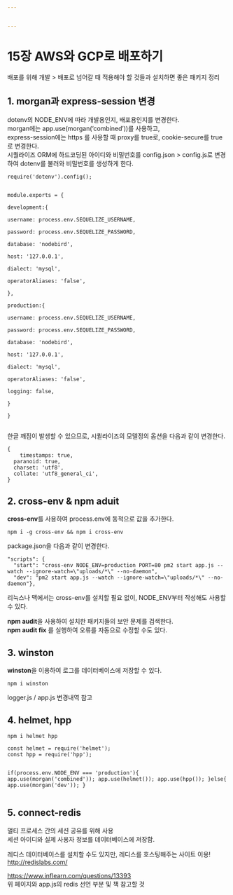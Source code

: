 ```yaml
---


---
```


<h1 id="장-aws와-gcp로-배포하기">15장 AWS와 GCP로 배포하기</h1>
<p>배포를 위해 개발 &gt; 배포로 넘어갈 때 적용해야 할 것들과 설치하면 좋은 패키지 정리</p>
<h2 id="morgan과-express-session-변경">1. morgan과 express-session 변경</h2>
<p>dotenv의 NODE_ENV에 따라 개발용인지, 배포용인지를 변경한다.<br>
morgan에는 app.use(morgan(‘combined’))를 사용하고,<br>
express-session에는 https 를 사용할 때 proxy를 true로, cookie-secure를 true로 변경한다.<br>
시퀄라이즈 ORM에 하드코딩된 아이디와 비밀번호를 config.json &gt; config.js로 변경하여 dotenv를 불러와 비밀번호를 생성하게 한다.</p>
<pre><code>require('dotenv').config();  
  
module.exports = {  
    development:{  
        username: process.env.SEQUELIZE_USERNAME,  
  password: process.env.SEQUELIZE_PASSWORD,  
  database: 'nodebird',  
  host: '127.0.0.1',  
  dialect: 'mysql',  
  operatorAliases: 'false',  
  },  
  production:{  
        username: process.env.SEQUELIZE_USERNAME,  
  password: process.env.SEQUELIZE_PASSWORD,  
  database: 'nodebird',  
  host: '127.0.0.1',  
  dialect: 'mysql',  
  operatorAliases: 'false',  
  logging: false,  
  }  
}
</code></pre>
<p>한글 깨짐이 발생할 수 있으므로, 시퀼라이즈의 모델정의 옵션을 다음과 같이 변경한다.</p>
<pre><code>{  
    timestamps: true,  
  paranoid: true,  
  charset: 'utf8',  
  collate: 'utf8_general_ci',  
}
</code></pre>
<h2 id="cross-env--npm-aduit">2. cross-env &amp; npm aduit</h2>
<p><strong>cross-env</strong>를 사용하여 process.env에 동적으로 값을 추가한다.</p>
<pre><code>npm i -g cross-env &amp;&amp; npm i cross-env
</code></pre>
<p>package.json을 다음과 같이 변경한다.</p>
<pre><code>"scripts": {  
  "start": "cross-env NODE_ENV=production PORT=80 pm2 start app.js --watch --ignore-watch=\"uploads/*\" --no-daemon",  
  "dev": "pm2 start app.js --watch --ignore-watch=\"uploads/*\" --no-daemon"},
</code></pre>
<p>리눅스나 맥에서는 cross-env를 설치할 필요 없이, NODE_ENV부터 작성해도 사용할 수 있다.</p>
<p><strong>npm audit</strong>을 사용하여 설치한 패키지들의 보안 문제를 검색한다.<br>
<strong>npm audit fix</strong> 를 실행하여 오류를 자동으로 수정할 수도 있다.</p>
<h2 id="winston">3. winston</h2>
<p><strong>winston</strong>을 이용하여 로그를 데이터베이스에 저장할 수 있다.</p>
<pre><code>npm i winston
</code></pre>
<p>logger.js / app.js 변경내역 참고</p>
<h2 id="helmet-hpp">4. helmet, hpp</h2>
<pre><code>npm i helmet hpp
</code></pre>
<pre><code>const helmet = require('helmet');
const hpp = require('hpp');

if(process.env.NODE_ENV === 'production'){
	app.use(morgan('combined'));
	app.use(helmet());
	app.use(hpp());
}else{
	app.use(morgan('dev'));
}
</code></pre>
<h2 id="connect-redis">5. connect-redis</h2>
<p>멀티 프로세스 간의 세션 공유를 위해 사용<br>
세션 아이디와 실제 사용자 정보를 데이터베이스에 저장함.</p>
<p>레디스 데이터베이스를 설치할 수도 있지만, 레디스를 호스팅해주는 사이트 이용! <a href="http://redislabs.com/">http://redislabs.com/</a></p>
<p><a href="https://www.inflearn.com/questions/13393">https://www.inflearn.com/questions/13393</a><br>
위 페이지와 app.js의 redis 선언 부분 및 책 참고할 것</p>

